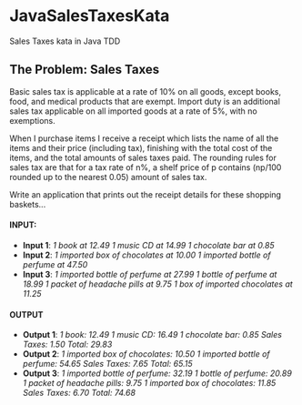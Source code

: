 # JavaSalesTaxesKata
Sales Taxes kata in Java TDD

## The Problem: Sales Taxes

Basic sales tax is applicable at a rate of 10% on all goods, except books, food, and medical products that are exempt. Import duty is an additional sales tax applicable on all imported goods at a rate of 5%, with no exemptions.

When I purchase items I receive a receipt which lists the name of all the items and their price (including tax), finishing with the total cost of the items, and the total amounts of sales taxes paid. The rounding rules for sales tax are that for a tax rate of n%, a shelf price of p contains (np/100 rounded up to the nearest 0.05) amount of sales tax.

Write an application that prints out the receipt details for these shopping baskets...

#### INPUT:

- **Input 1**: *1 book at 12.49 1 music CD at 14.99 1 chocolate bar at 0.85*
- **Input 2**: *1 imported box of chocolates at 10.00 1 imported bottle of perfume at 47.50*
- **Input 3**: *1 imported bottle of perfume at 27.99 1 bottle of perfume at 18.99 1 packet of headache pills at 9.75 1 box of imported chocolates at 11.25*

#### OUTPUT

- **Output 1**: *1 book: 12.49 1 music CD: 16.49 1 chocolate bar: 0.85 Sales Taxes: 1.50 Total: 29.83*
- **Output 2**: *1 imported box of chocolates: 10.50 1 imported bottle of perfume: 54.65 Sales Taxes: 7.65 Total: 65.15*
- **Output 3**: *1 imported bottle of perfume: 32.19 1 bottle of perfume: 20.89 1 packet of headache pills: 9.75 1 imported box of chocolates: 11.85 Sales Taxes: 6.70 Total: 74.68*
